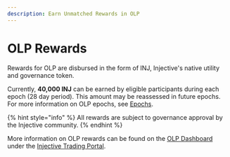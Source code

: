 ```yaml
---
description: Earn Unmatched Rewards in OLP
---
```


# OLP Rewards

Rewards for OLP are disbursed in the form of INJ, Injective's native utility and governance token.&#x20;

Currently, **40,000 INJ** can be earned by eligible participants during each epoch (28 day period). This amount may be reassessed in future epochs. For more information on OLP epochs, see [Epochs](epochs.md).

{% hint style="info" %}
All rewards are subject to governance approval by the Injective community.
{% endhint %}

More information on OLP rewards can be found on the [OLP Dashboard](https://trading.injective.network/program/liquidity) under the [Injective Trading Portal](https://trading.injective.network/).
